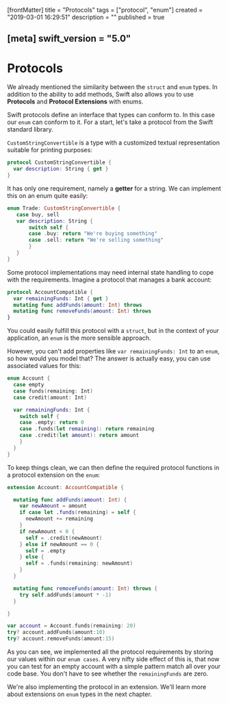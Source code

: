 [frontMatter]
title = "Protocols"
tags = ["protocol", "enum"]
created = "2019-03-01 16:29:51"
description = ""
published = true

[meta]
swift_version = "5.0"
---

# Protocols

We already mentioned the similarity between the `struct` and `enum` types. In
addition to the ability to add methods, Swift also allows you to use
**Protocols** and **Protocol Extensions** with enums.

Swift protocols define an interface that types can
conform to. In this case our `enum` can conform to it. For a start,
let\'s take a protocol from the Swift standard library.

`CustomStringConvertible` is a type with a customized textual
representation suitable for printing purposes:

``` Swift
protocol CustomStringConvertible {
  var description: String { get }
}
```

It has only one requirement, namely a **getter** for a string. We can
implement this on an enum quite easily:

``` Swift
enum Trade: CustomStringConvertible {
   case buy, sell
   var description: String {
       switch self {
       case .buy: return "We're buying something"
       case .sell: return "We're selling something"
       }
   }
}
```

Some protocol implementations may need internal state handling to cope
with the requirements. Imagine a protocol that manages a bank account:

``` Swift
protocol AccountCompatible {
  var remainingFunds: Int { get }
  mutating func addFunds(amount: Int) throws
  mutating func removeFunds(amount: Int) throws
}
```

You could easily fulfill this protocol with a `struct`, but in the
context of your application, an `enum` is the more sensible approach.

However, you can\'t add properties like `var remainingFunds: Int` to an
`enum`, so how would you model that? The answer is actually easy, you
can use associated values for this:

``` Swift
enum Account {
  case empty
  case funds(remaining: Int)
  case credit(amount: Int)

  var remainingFunds: Int {
    switch self {
    case .empty: return 0
    case .funds(let remaining): return remaining
    case .credit(let amount): return amount
    }
  }
}
```

To keep things clean, we can then define the required protocol functions
in a protocol extension on the `enum`:

``` Swift
extension Account: AccountCompatible {

  mutating func addFunds(amount: Int) {
    var newAmount = amount
    if case let .funds(remaining) = self {
      newAmount += remaining
    }
    if newAmount < 0 {
      self = .credit(newAmount)
    } else if newAmount == 0 {
      self = .empty
    } else {
      self = .funds(remaining: newAmount)
    }
  }

  mutating func removeFunds(amount: Int) throws {
    try self.addFunds(amount * -1)
  }

}

var account = Account.funds(remaining: 20)
try? account.addFunds(amount:10)
try? account.removeFunds(amount:15)
```

As you can see, we implemented all the protocol requirements by storing
our values within our `enum cases`. A very nifty side effect of this is,
that now you can test for an empty account with a simple pattern match
all over your code base. You don\'t have to see whether the
`remainingFunds` are zero.

We're also implementing the protocol in an extension. We'll learn more about
extensions on `enum` types in the next chapter.
